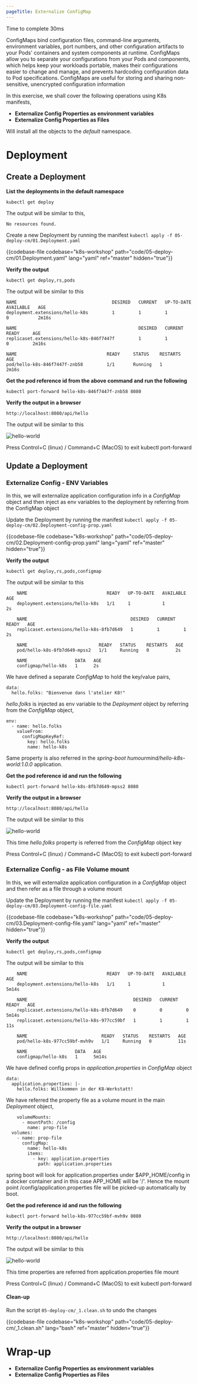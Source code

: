 ```yaml
---
pageTitle: Externalize ConfigMap
---
```


<md-icon class="fa fa-clock-o fa-lg" aria-hidden="true"></md-icon> Time to complete 30ms

<i class="fa fa-info-circle fa-lg" aria-hidden="true" style="color:dark-blue"></i>
ConfigMaps bind configuration files, command-line arguments, environment variables, port numbers, and other configuration artifacts to your Pods' containers and system components at runtime. ConfigMaps allow you to separate your configurations from your Pods and components, which helps keep your workloads portable, makes their configurations easier to change and manage, and prevents hardcoding configuration data to Pod specifications.
ConfigMaps are useful for storing and sharing non-sensitive, unencrypted configuration information

In this exercise, we shall cover the following operations using K8s
manifests,

<ul class="fa-ul">
  <li><i class="fa-li fa fa-square"></i><b>Externalize Config Properties as environment variables</b></li>
  <li><i class="fa-li fa fa-square"></i><b>Externalize Config Properties as Files</b></li>
</ul>

<i class="fa fa-info-circle" aria-hidden="true"></i> Will install all the objects to the *default* namespace.

# Deployment

## Create a Deployment

**List the deployments in the default namespace**

``` go-cli
kubectl get deploy
```

<i class="fa fa-spinner fa-pulse fa-fw"></i>
The output will be similar to this,

    No resources found.

Create a new Deployment by running the manifest <i class="fa fa-check-circle" aria-hidden="true" style="color:green"></i> `kubectl apply -f 05-deploy-cm/01.Deployment.yaml`

{{codebase-file codebase="k8s-workshop" path="code/05-deploy-cm/01.Deployment.yaml" lang="yaml" ref="master" hidden="true"}}

**Verify the output**

    kubectl get deploy,rs,pods

<i class="fa fa-spinner fa-pulse fa-fw"></i>
The output will be similar to this

    NAME                                    DESIRED   CURRENT   UP-TO-DATE   AVAILABLE   AGE
    deployment.extensions/hello-k8s         1         1         1            0           2m16s
    
    NAME                                              DESIRED   CURRENT   READY     AGE
    replicaset.extensions/hello-k8s-846f7447f         1         1         0         2m16s
    
    NAME                                  READY     STATUS    RESTARTS   AGE
    pod/hello-k8s-846f7447f-znb58         1/1       Running   1          2m16s

**Get the pod reference id from the above command and run the following**

`kubectl port-forward hello-k8s-846f7447f-znb58 8080`

**Verify the output in a browser**

`http://localhost:8080/api/hello`

The output will be similar to this

![hello-world](helloworld.png)

<i class="fa fa-bell fa-lg" aria-hidden="true" style="color:orange"></i> Press Control+C (linux) / Command+C (MacOS) to exit kubectl port-forward

## Update a Deployment

### Externalize Config - ENV Variables

In this, we will externalize application configuration info in a _ConfigMap_ object and then inject as env variables to the deployment by referring from the ConfigMap object

Update the Deployment by running the manifest <i class="fa fa-check-circle" aria-hidden="true" style="color:green"></i> `kubectl apply -f 05-deploy-cm/02.Deployment-config-prop.yaml`

{{codebase-file codebase="k8s-workshop" path="code/05-deploy-cm/02.Deployment-config-prop.yaml" lang="yaml" ref="master" hidden="true"}}

**Verify the output**

    kubectl get deploy,rs,pods,configmap

<i class="fa fa-spinner fa-pulse fa-fw"></i>
The output will be similar to this

```
    NAME                              READY   UP-TO-DATE   AVAILABLE   AGE
    deployment.extensions/hello-k8s   1/1     1            1           2s
    
    NAME                                       DESIRED   CURRENT   READY   AGE
    replicaset.extensions/hello-k8s-8fb7d649   1         1         1       2s
    
    NAME                           READY   STATUS    RESTARTS   AGE
    pod/hello-k8s-8fb7d649-mpss2   1/1     Running   0          2s
    
    NAME                  DATA   AGE
    configmap/hello-k8s   1      2s
```

We have defined a separate _ConfigMap_ to hold the key/value pairs,

```
data:
  hello.folks: "Bienvenue dans l'atelier K8!"
```

_hello.folks_ is injected as env variable to the _Deployment_ object by referring from the _ConfigMap_ object,

```
env:
  - name: hello.folks
    valueFrom:
      configMapKeyRef:
        key: hello.folks
        name: hello-k8s
```

Same property is also referred in the *spring-boot humourmind/hello-k8s-world:1.0.0* application.

**Get the pod reference id and run the following**

`kubectl port-forward hello-k8s-8fb7d649-mpss2 8080`

**Verify the output in a browser**

`http://localhost:8080/api/hello`

The output will be similar to this

![hello-world](helloworld1.png)

This time _hello.folks_ property is referred from the _ConfigMap_ object key

<i class="fa fa-bell fa-lg" aria-hidden="true" style="color:orange"></i> Press Control+C (linux) / Command+C (MacOS) to exit kubectl port-forward

### Externalize Config - as File Volume mount

In this, we will externalize application configuration in a _ConfigMap_ object and then refer as a file through a volume mount

Update the Deployment by running the manifest <i class="fa fa-check-circle" aria-hidden="true" style="color:green"></i> `kubectl apply -f 05-deploy-cm/03.Deployment-config-file.yaml`

{{codebase-file codebase="k8s-workshop" path="code/05-deploy-cm/03.Deployment-config-file.yaml" lang="yaml" ref="master" hidden="true"}}

**Verify the output**

    kubectl get deploy,rs,pods,configmap

<i class="fa fa-spinner fa-pulse fa-fw"></i>
The output will be similar to this

```
    NAME                              READY   UP-TO-DATE   AVAILABLE   AGE
    deployment.extensions/hello-k8s   1/1     1            1           5m14s
    
    NAME                                        DESIRED   CURRENT   READY   AGE
    replicaset.extensions/hello-k8s-8fb7d649    0         0         0       5m14s
    replicaset.extensions/hello-k8s-977cc59bf   1         1         1       11s
    
    NAME                            READY   STATUS    RESTARTS   AGE
    pod/hello-k8s-977cc59bf-mvh9v   1/1     Running   0          11s
    
    NAME                  DATA   AGE
    configmap/hello-k8s   1      5m14s
```

We have defined config props in _application.properties_ in _ConfigMap_ object

```
data:
  application.properties: |-
    hello.folks: Willkommen in der K8-Werkstatt!
```

We have referred the property file as a volume mount in the main _Deployment_ object,

```
    volumeMounts:
      - mountPath: /config
        name: prop-file
  volumes:
    - name: prop-file
      configMap:
        name: hello-k8s
        items:
          - key: application.properties
            path: application.properties
```

spring boot will look for application.properties under $APP_HOME/config in a docker container and in this case APP_HOME will be '/'. Hence the mount point /config/application.properties file will be picked-up automatically by boot.

**Get the pod reference id and run the following**

`kubectl port-forward hello-k8s-977cc59bf-mvh9v 8080`

**Verify the output in a browser**

`http://localhost:8080/api/hello`

The output will be similar to this

![hello-world](helloworld2.png)


This time properties are referred from application.properties file mount

<i class="fa fa-bell fa-lg" aria-hidden="true" style="color:orange"></i> Press Control+C (linux) / Command+C (MacOS) to exit kubectl port-forward


#### Clean-up

Run the script <i class="fa fa-undo" aria-hidden="true" style="color:red"></i> `05-deploy-cm/_1.clean.sh` to undo the changes

{{codebase-file codebase="k8s-workshop" path="code/05-deploy-cm/_1.clean.sh" lang="bash" ref="master" hidden="true"}}

# Wrap-up
<ul class="fa-ul">
  <li><i class="fa-li fa fa-check-square"></i><b>Externalize Config Properties as environment variables</b></li>
  <li><i class="fa-li fa fa-check-square"></i><b>Externalize Config Properties as Files</b></li>
</ul>
